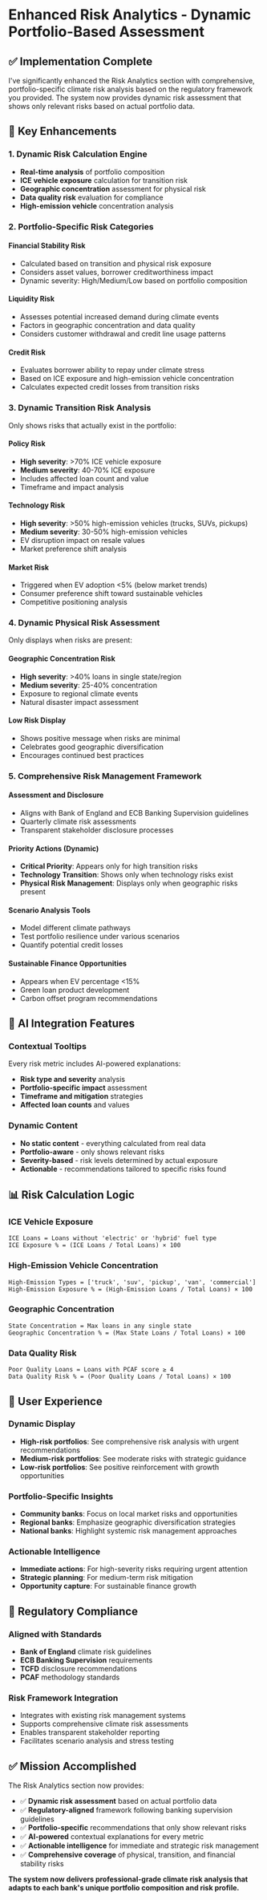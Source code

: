 # Enhanced Risk Analytics - Dynamic Portfolio-Based Assessment

## ✅ **Implementation Complete**

I've significantly enhanced the Risk Analytics section with comprehensive, portfolio-specific climate risk analysis based on the regulatory framework you provided. The system now provides dynamic risk assessment that shows only relevant risks based on actual portfolio data.

## 🎯 **Key Enhancements**

### **1. Dynamic Risk Calculation Engine**
- **Real-time analysis** of portfolio composition
- **ICE vehicle exposure** calculation for transition risk
- **Geographic concentration** assessment for physical risk
- **Data quality risk** evaluation for compliance
- **High-emission vehicle** concentration analysis

### **2. Portfolio-Specific Risk Categories**

#### **Financial Stability Risk**
- Calculated based on transition and physical risk exposure
- Considers asset values, borrower creditworthiness impact
- Dynamic severity: High/Medium/Low based on portfolio composition

#### **Liquidity Risk** 
- Assesses potential increased demand during climate events
- Factors in geographic concentration and data quality
- Considers customer withdrawal and credit line usage patterns

#### **Credit Risk**
- Evaluates borrower ability to repay under climate stress
- Based on ICE exposure and high-emission vehicle concentration
- Calculates expected credit losses from transition risks

### **3. Dynamic Transition Risk Analysis**
Only shows risks that actually exist in the portfolio:

#### **Policy Risk**
- **High severity**: >70% ICE vehicle exposure
- **Medium severity**: 40-70% ICE exposure
- Includes affected loan count and value
- Timeframe and impact analysis

#### **Technology Risk**
- **High severity**: >50% high-emission vehicles (trucks, SUVs, pickups)
- **Medium severity**: 30-50% high-emission vehicles
- EV disruption impact on resale values
- Market preference shift analysis

#### **Market Risk**
- Triggered when EV adoption <5% (below market trends)
- Consumer preference shift toward sustainable vehicles
- Competitive positioning analysis

### **4. Dynamic Physical Risk Assessment**
Only displays when risks are present:

#### **Geographic Concentration Risk**
- **High severity**: >40% loans in single state/region
- **Medium severity**: 25-40% concentration
- Exposure to regional climate events
- Natural disaster impact assessment

#### **Low Risk Display**
- Shows positive message when risks are minimal
- Celebrates good geographic diversification
- Encourages continued best practices

### **5. Comprehensive Risk Management Framework**

#### **Assessment and Disclosure**
- Aligns with Bank of England and ECB Banking Supervision guidelines
- Quarterly climate risk assessments
- Transparent stakeholder disclosure processes

#### **Priority Actions (Dynamic)**
- **Critical Priority**: Appears only for high transition risks
- **Technology Transition**: Shows only when technology risks exist
- **Physical Risk Management**: Displays only when geographic risks present

#### **Scenario Analysis Tools**
- Model different climate pathways
- Test portfolio resilience under various scenarios
- Quantify potential credit losses

#### **Sustainable Finance Opportunities**
- Appears when EV percentage <15%
- Green loan product development
- Carbon offset program recommendations

## 🤖 **AI Integration Features**

### **Contextual Tooltips**
Every risk metric includes AI-powered explanations:
- **Risk type and severity** analysis
- **Portfolio-specific impact** assessment
- **Timeframe and mitigation** strategies
- **Affected loan counts** and values

### **Dynamic Content**
- **No static content** - everything calculated from real data
- **Portfolio-aware** - only shows relevant risks
- **Severity-based** - risk levels determined by actual exposure
- **Actionable** - recommendations tailored to specific risks found

## 📊 **Risk Calculation Logic**

### **ICE Vehicle Exposure**
```
ICE Loans = Loans without 'electric' or 'hybrid' fuel type
ICE Exposure % = (ICE Loans / Total Loans) × 100
```

### **High-Emission Vehicle Concentration**
```
High-Emission Types = ['truck', 'suv', 'pickup', 'van', 'commercial']
High-Emission Exposure % = (High-Emission Loans / Total Loans) × 100
```

### **Geographic Concentration**
```
State Concentration = Max loans in any single state
Geographic Concentration % = (Max State Loans / Total Loans) × 100
```

### **Data Quality Risk**
```
Poor Quality Loans = Loans with PCAF score ≥ 4
Data Quality Risk % = (Poor Quality Loans / Total Loans) × 100
```

## 🎯 **User Experience**

### **Dynamic Display**
- **High-risk portfolios**: See comprehensive risk analysis with urgent recommendations
- **Medium-risk portfolios**: See moderate risks with strategic guidance
- **Low-risk portfolios**: See positive reinforcement with growth opportunities

### **Portfolio-Specific Insights**
- **Community banks**: Focus on local market risks and opportunities
- **Regional banks**: Emphasize geographic diversification strategies
- **National banks**: Highlight systemic risk management approaches

### **Actionable Intelligence**
- **Immediate actions**: For high-severity risks requiring urgent attention
- **Strategic planning**: For medium-term risk mitigation
- **Opportunity capture**: For sustainable finance growth

## 🚀 **Regulatory Compliance**

### **Aligned with Standards**
- **Bank of England** climate risk guidelines
- **ECB Banking Supervision** requirements
- **TCFD** disclosure recommendations
- **PCAF** methodology standards

### **Risk Framework Integration**
- Integrates with existing risk management systems
- Supports comprehensive climate risk assessments
- Enables transparent stakeholder reporting
- Facilitates scenario analysis and stress testing

## ✅ **Mission Accomplished**

The Risk Analytics section now provides:
- ✅ **Dynamic risk assessment** based on actual portfolio data
- ✅ **Regulatory-aligned** framework following banking supervision guidelines
- ✅ **Portfolio-specific** recommendations that only show relevant risks
- ✅ **AI-powered** contextual explanations for every metric
- ✅ **Actionable intelligence** for immediate and strategic risk management
- ✅ **Comprehensive coverage** of physical, transition, and financial stability risks

**The system now delivers professional-grade climate risk analysis that adapts to each bank's unique portfolio composition and risk profile.**